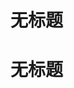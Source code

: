 # 无标题

<!--
ID: 7403f689-ee4a-4e1c-b6ec-9b8c760e91f2
Status: draft
Date: 2020-04-10T14:01:21
Modified: 2020-04-10T14:01:21
wp_id: 1166
-->

# 无标题


<!--
ID: 7403f689-ee4a-4e1c-b6ec-9b8c760e91f2
Status: draft
Date: 2020-04-10T14:01:21
Modified: 2020-04-10T14:01:21
wp_id: 1166
-->


